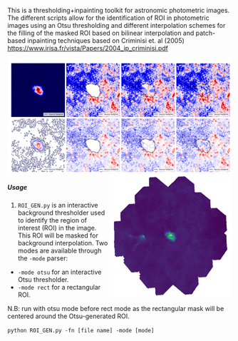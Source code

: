This is a thresholding+inpainting toolkit for astronomic photometric images. The different scripts allow for the identification of ROI in photometric images using an Otsu thresholding and different interpolation schemes for the filling of the masked ROI based on bilinear interpolation and patch-based inpainting techniques based on Criminisi et. al (2005) https://www.irisa.fr/vista/Papers/2004_ip_criminisi.pdf 

![Comparision](/images/out.jpg)
<img align="right" src="images/ROI_GEN.gif" width="276" height="276">

##### Usage
1. `ROI_GEN.py` is an interactive background thresholder used to identify the region of interest (ROI) in the image. This ROI will be masked for background interpolation. Two modes are available through the `-mode` parser:
  - `-mode otsu` for an interactive Otsu thresholder.
  - `-mode rect` for a rectangular ROI.

N.B: run with otsu mode before rect mode as the rectangular mask will be centered around the Otsu-generated ROI.

`python ROI_GEN.py -fn [file name] -mode [mode]`
